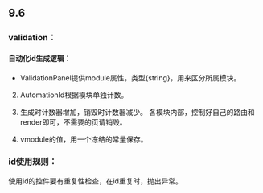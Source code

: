 
## 9.6


### validation：

#### 自动化id生成逻辑：

* ValidationPanel提供module属性，类型{string}，用来区分所属模块。

2. AutomationId根据模块单独计数。

3. 生成时计数器增加，销毁时计数器减少。 各模块内部，控制好自己的路由和render即可，不需要的页请销毁。

4. vmodule的值，用一个冻结的常量保存。



### id使用规则：

使用id的控件要有重复性检查，在id重复时，抛出异常。
